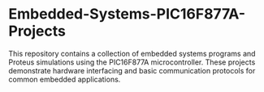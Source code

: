 # Embedded-Systems-PIC16F877A-Projects
This repository contains a collection of embedded systems programs and Proteus simulations using the PIC16F877A microcontroller. These projects demonstrate hardware interfacing and basic communication protocols for common embedded applications.
